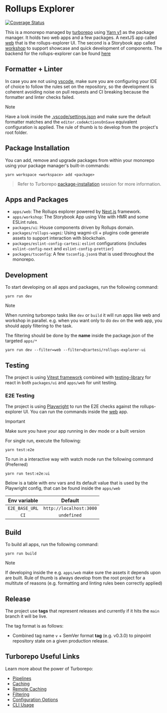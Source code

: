 # Rollups Explorer

[![Coverage Status](https://coveralls.io/repos/github/cartesi/rollups-explorer/badge.svg?branch=feature/97-upload-test-coverage-to-coveralls)](https://coveralls.io/github/cartesi/rollups-explorer?branch=feature/97-upload-test-coverage-to-coveralls)

This is a monorepo managed by [turborepo](https://turbo.build/repo) using [Yarn v1](https://classic.yarnpkg.com/) as the package manager. It holds two web apps and a few packages. A nextJS app called [web](./apps//web/) that is the rollups-explorer UI. The second is a Storybook app called [workshop](./apps/workshop/) to support showcase and quick development of components. The backend for the rollups-explorer can be found [here](https://github.com/cartesi/rollups-explorer-api)

## Formatter + Linter

In case you are not using [vscode](https://code.visualstudio.com/), make sure you are configuring your IDE of choice to follow the rules set on the repository, so the development is coherent avoiding noise on pull requests and CI breaking because the formatter and linter checks failed.

> [!NOTE]
> Have a look inside the [.vscode/settings.json](./.vscode/settings.json) and make sure the default formatter matches and the `editor.codeActionsOnSave` equivalent configuration is applied. The rule of thumb is to develop from the project's root folder.

## Package Installation

You can add, remove and upgrade packages from within your monorepo using your package manager's built-in commands:

`yarn workspace <workspace> add <package>`

> Refer to Turborepo [package-installation](https://turbo.build/repo/docs/handbook/package-installation) session for more information.

## Apps and Packages

- `apps/web`: The Rollups explorer powered by [Next.js](https://nextjs.org/) framework.
- `apps/workshop`: The Storybook App using Vite with HMR and some ESLint rules.
- `packages/ui`: House components driven by Rollups domain.
- `packages/rollups-wagmi`: Using wagmi-cli + plugins code generate assets to support interaction with blockchain.
- `packages/eslint-config-cartesi`: `eslint` configurations (includes `eslint-config-next` and `eslint-config-prettier`)
- `packages/tsconfig`: A few `tsconfig.json`s that is used throughout the monorepo.

## Development

To start developing on all apps and packages, run the following command:

```
yarn run dev
```

> [!NOTE]
> When running turborepo tasks like `dev` or `build` it will run apps like web and workshop in parallel. e.g. when you want only to do `dev` on the web app, you should apply filtering to the task.

The filtering should be done by the **name** inside the package.json of the targeted `apps/*`

```
yarn run dev --filter=web --filter=@cartesi/rollups-explorer-ui
```

## Testing

The project is using [Vitest framework](https://vitest.dev/) combined with [testing-library](https://testing-library.com/docs/react-testing-library/intro/) for react in both `packages/ui` and `apps/web` for unit testing.

### E2E Testing

The project is using [Playwright](https://playwright.dev/docs/intro) to run the E2E checks against the rollups-explorer UI. You can run the commands inside the [web](./apps//web/) app.

> [!IMPORTANT]  
> Make sure you have your app running in dev mode or a built version

For single run, execute the following:

```
yarn test:e2e
```

To run in a interactive way with watch mode run the following command (Preferred)

```
yarn run test:e2e:ui
```

Below is a table with env vars and its default value that is used by the Playwright config, that can be found inside the `apps/web`

|  Env variable  |         Default         |
| :------------: | :---------------------: |
| `E2E_BASE_URL` | `http://localhost:3000` |
|      `CI`      |       `undefined`       |

## Build

To build all apps, run the following command:

```
yarn run build
```

> [!NOTE]  
> If developing inside the e.g. `apps/web` make sure the assets it depends upon are built. Rule of thumb is always develop from the root project for a multitute of reasons (e.g. formatting and linting rules been correctly applied)

## Release

The project use **tags** that represent releases and currently if it hits the `main` branch it will be live.

The tag format is as follows:

- Combined tag name `v` + SemVer format **tag** (e.g. v0.3.0) to pinpoint repository state on a given production release.

## Turborepo Useful Links

Learn more about the power of Turborepo:

- [Pipelines](https://turbo.build/repo/docs/core-concepts/monorepos/running-tasks)
- [Caching](https://turbo.build/repo/docs/core-concepts/caching)
- [Remote Caching](https://turbo.build/repo/docs/core-concepts/remote-caching)
- [Filtering](https://turbo.build/repo/docs/core-concepts/monorepos/filtering)
- [Configuration Options](https://turbo.build/repo/docs/reference/configuration)
- [CLI Usage](https://turbo.build/repo/docs/reference/command-line-reference)
